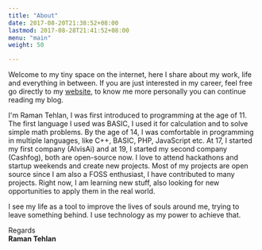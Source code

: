 ```yaml
---
title: "About"
date: 2017-08-20T21:38:52+08:00
lastmod: 2017-08-28T21:41:52+08:00
menu: "main"
weight: 50

---
```


Welcome to my tiny space on the internet, here I share about my work, life and everything in between. If you are just interested in my career, feel free go directly to my <a href="/">website</a>, to know me more personally you can continue reading my blog.

I'm Raman Tehlan, I was first introduced to programming at the age of 11. The first language I used was BASIC, I used it for calculation and to solve simple math problems. By the age of 14, I was comfortable in programming in multiple languages, like C++, BASIC, PHP, JavaScript etc. At 17, I started my first company (AlvisAi) and at 19, I started my second company (Cashfog), both are open-source now. I love to attend hackathons and startup weekends and create new projects. Most of my projects are open source since I am also a FOSS enthusiast, I have contributed to many projects. Right now, I am learning new stuff, also looking for new opportunities to apply them in the real world.

I see my life as a tool to improve the lives of souls around me, trying to leave something behind. I use technology as my power to achieve that.


Regards<br>
**Raman Tehlan**

